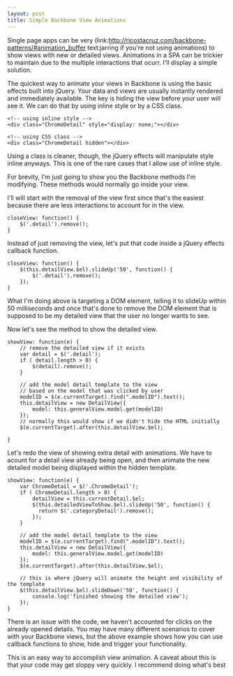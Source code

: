 ```yaml
---
layout: post
title: Simple Backbone View Animations
---
```


Single page apps can be very (link:http://ricostacruz.com/backbone-patterns/#animation_buffer  text:jarring if you're not using animations) to show views with new or detailed views.  Animations in a SPA can be trickier to maintain due to the multiple interactions that ocurr.  I'll display a simple solution.

The quickest way to animate your views in Backbone is using the basic effects built into jQuery.  Your data and views are usually instantly rendered and immediately available.  The key is hiding the view before your user will see it.  We can do that by using inline style or by a CSS class.

~~~~.prettyprint
<!-- using inline style -->
<div class="ChromeDetail" style="display: none;"></div>

<!-- using CSS class -->
<div class="ChromeDetail hidden"></div>
~~~~

Using a class is cleaner, though, the jQuery effects will manipulate style inline anyways.  This is one of the rare cases that I allow use of inline style.

For brevity, I'm just going to show you the Backbone methods I'm modifying.  These methods would normally go inside your view.  

I'll will start with the removal of the view first since that's the easiest because there are less interactions to account for in the view.

~~~~.prettyprint
closeView: function() {
	$('.detail').remove();
}
~~~~

Instead of just removing the view, let's put that code inside a jQuery effects callback function.

~~~~.prettyprint
closeView: function() {
	$(this.detailView.$el).slideUp('50', function() {
	  	$('.detail').remove();
	});
}
~~~~

What I'm doing above is targeting a DOM element, telling it to slideUp within 50 milliseconds and once that's done to remove the DOM element that is supposed to be my detailed view that the user no longer wants to see.

Now let's see the method to show the detailed view.

~~~~.prettyprint
showView: function(e) {
	// remove the detailed view if it exists
	var detail = $('.detail');
	if ( detail.length > 0) {		
		$(detail).remove();
	}
	
	// add the model detail template to the view
	// based on the model that was clicked by user
	modelID = $(e.currentTarget).find(".modelID").text();
	this.detailView = new DetailView({
		model: this.generalView.model.get(modelID)
	});
	// normally this would show if we didn't hide the HTML initially
	$(e.currentTarget).after(this.detailView.$el);
	
}
~~~~

Let's redo the view of showing extra detail with animations.  We have to acount for a detail view already being open, and then animate the new detailed model being displayed within the hidden template.

~~~~.prettyprint
showView: function(e) {
	var ChromeDetail = $('.ChromeDetail');
	if ( ChromeDetail.length > 0) {
		detailView = this.currentDetail.$el;
		$(this.detailedViewToShow.$el).slideUp('50', function() {
		  return $('.categoryDetail').remove();
		});
	}
	
	// add the model detail template to the view
	modelID = $(e.currentTarget).find(".modelID").text();
	this.detailView = new DetailView({
		model: this.generalView.model.get(modelID)
	});
	$(e.currentTarget).after(this.detailView.$el);
	
	// this is where jQuery will animate the height and visibility of the template
	$(this.detailView.$el).slideDown('50', function() {
	  	console.log('finished showing the detailed view');
	});
}
~~~~

There is an issue with the code, we haven't accounted for clicks on the already opened details.  You may have many different scenarios to cover with your Backbone views, but the above example shows how you can use callback functions to show, hide and trigger your functionality.

This is an easy way to accomplish view animation.  A caveat about this is that your code may get sloppy very quickly.  I recommend doing what's best 